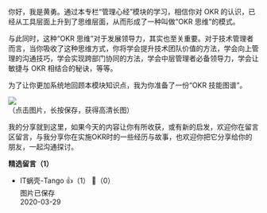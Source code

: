 你好，我是黄勇。通过本专栏“管理心经”模块的学习，相信你对 OKR 的认识，已经从工具层面上升到了思维层面，从而形成了一种叫做“OKR 思维”的模式。

与此同时，这种“OKR 思维”对于发展领导力，其实也至关重要。对于技术管理者而言，当你吸收了这种思维方式，你将学会提升技术团队价值的方法，学会向上管理的沟通技巧，学会实现跨部门协同的方法，学会中层管理者必备领导力，学会让敏捷与 OKR 相结合的秘诀，等等。

为了让你更加系统地回顾本模块知识点，我为你准备了一份“OKR 技能图谱”。

![](https://static001.geekbang.org/resource/image/57/a7/577a0c389be73e494af24a04732fe9a7.png?wh=1179%2A3000)  
（点击图片，长按保存，获得高清长图）

我的分享就到这里，如果今天的内容让你有所收获，或有新的启发，欢迎你在留言区留言，与我分享你在实施OKR时的一些经历与故事，也欢迎你把它分享给你的朋友，一起沟通探讨。
<div><strong>精选留言（1）</strong></div><ul>
<li><span>IT蜗壳-Tango</span> 👍（1） 💬（0）<div>图片已保存</div>2020-03-29</li><br/>
</ul>